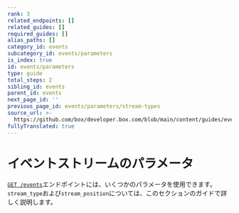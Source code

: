 ```yaml
---
rank: 3
related_endpoints: []
related_guides: []
required_guides: []
alias_paths: []
category_id: events
subcategory_id: events/parameters
is_index: true
id: events/parameters
type: guide
total_steps: 2
sibling_id: events
parent_id: events
next_page_id: ''
previous_page_id: events/parameters/stream-types
source_url: >-
  https://github.com/box/developer.box.com/blob/main/content/guides/events/parameters/index.md
fullyTranslated: true
---
```

# イベントストリームのパラメータ

[`GET /events`](e://get_events)エンドポイントには、いくつかのパラメータを使用できます。`stream_type`および`stream_position`については、このセクションのガイドで詳しく説明します。
